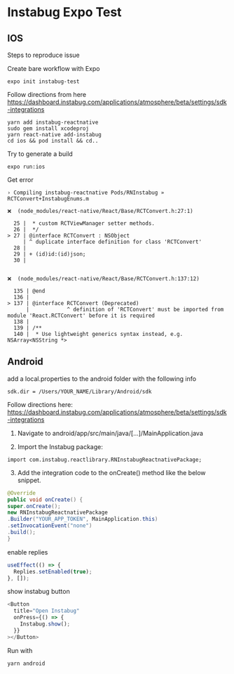 # Instabug Expo Test

## IOS

Steps to reproduce issue

Create bare workflow with Expo

```
expo init instabug-test
```

Follow directions from here https://dashboard.instabug.com/applications/atmosphere/beta/settings/sdk-integrations

```
yarn add instabug-reactnative
sudo gem install xcodeproj
yarn react-native add-instabug
cd ios && pod install && cd..
```

Try to generate a build

```
expo run:ios
```

Get error

```
› Compiling instabug-reactnative Pods/RNInstabug » RCTConvert+InstabugEnums.m

❌  (node_modules/react-native/React/Base/RCTConvert.h:27:1)

  25 |  * custom RCTViewManager setter methods.
  26 |  */
> 27 | @interface RCTConvert : NSObject
     | ^ duplicate interface definition for class 'RCTConvert'
  28 |
  29 | + (id)id:(id)json;
  30 |


❌  (node_modules/react-native/React/Base/RCTConvert.h:137:12)

  135 | @end
  136 |
> 137 | @interface RCTConvert (Deprecated)
      |            ^ definition of 'RCTConvert' must be imported from module 'React.RCTConvert' before it is required
  138 |
  139 | /**
  140 |  * Use lightweight generics syntax instead, e.g. NSArray<NSString *>
```

## Android

add a local.properties to the android folder with the following info

```
sdk.dir = /Users/YOUR_NAME/Library/Android/sdk
```

Follow directions here: https://dashboard.instabug.com/applications/atmosphere/beta/settings/sdk-integrations

1. Navigate to android/app/src/main/java/[...]/MainApplication.java

2. Import the Instabug package:

```
import com.instabug.reactlibrary.RNInstabugReactnativePackage;
```

3. Add the integration code to the onCreate() method like the below snippet.

```java
@Override
public void onCreate() {
super.onCreate();
new RNInstabugReactnativePackage
.Builder("YOUR_APP_TOKEN", MainApplication.this)
.setInvocationEvent("none")
.build();
}
```

enable replies

```javascript
useEffect(() => {
  Replies.setEnabled(true);
}, []);
```

show instabug button

```javascript
<Button
  title="Open Instabug"
  onPress={() => {
    Instabug.show();
  }}
></Button>
```

Run with

```
yarn android
```
